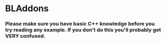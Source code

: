 # BLAddons
<h3>Please make sure you have basic C++ knowledge before you try reading any example. If you don't do this you'll probably get VERY confused.</h3>

